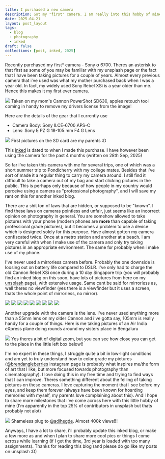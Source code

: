 ```yaml
---
title: I purchased a new camera
description: Got my "first" camera. I am really into this hobby of mine
date: 2025-04-21
layout: post_layout
tags:
  - blog
  - photography
  - inked
draft: false
collections: [post, inked, 2025]
---
```


Recently purchased my first* camera - Sony &alpha; 6700. Theres an asterisk to that first as some of you may be familiar with my unsplash page or the fact that I have been taking pictures for a couple of years. Almost every previous camera that i've used was what my mother purchased back when I was a year old. In fact, my widely used Sony Rebel XSi is a year older than me. Hence this makes it my first ever camera. 

![](https://images.adihegde.com/posts/sonya6700.JPG)
Taken on my mom's Cannon PowerShot SD630, apples retouch tool coming in handy to remove my drivers license from the image!

<!-- <div class="cite-block">
<p>Taken on my mom's Cannon PowerShot SD630, apples retouch tool coming in handy to remove my drivers license from the image</p>
</div> -->

Here are the details of the gear that I currently use
- Camera Body: Sony ILCE-6700 APS-C
- Lens: Sony E PZ G 18-105 mm F4 G Lens

![](https://images.adihegde.com/posts/firstpic.JPG)
First pictures on the SD card are my parents :D

<div class="cite-block">
<p>This <a href="/collections/inked.html">inked</a> is dated to when I made this purchase. I have however been using the camera for the past 4 months (written on 28th Sep, 2025)</p>
</div>

So far i've taken this camera with me for several trips, one of which was a short summer trip to Pondicherry with my college mates. Besides that i've sort of made it a regular thing to carry my camera around. I still find it difficult to take a camera out of my bag and start clicking pictures in the public. This is perhaps only because of how people in my country would perceive using a camera as "professional photography", and I will save my rant on this for another inked blog.

<div class="cite-block">
<p>There are a shit ton of laws that are hidden, or supposed to be "known". I find these laws on cameras pointless and unfair, just seems like an incorrect opinion on photography in general. You are somehow allowed to take pictures with your phone (modern phones are <b>more</b> than capable of taking professional grade pictures), but it becomes a problem to use a device which is designed solely for this purpose. Have almost gotten my camera confiscated twice. Once at a metro station and another at a beach. I am very careful with when I make use of the camera and only try taking pictures in an appropriate environment. The same for probably when i make use of my phone.</p>
</div>

I've never used a mirrorless camera before. Probably the one downside is loosing out on battery life compared to DSLR. I've only had to charge the old Cannon Rebel XSi once during a 10 day Singapore trip (you will probably find an inked blog on this soon, have lots of pictures from here on my [unsplash](https://unsplash.com/collections/LLxalVci9vk/sin-24-25) page), with extensive usage. Same cant be said for mirrorless as, well theres no viewfinder (yes there is a viewfinder but it uses a screen, thats the whole point of mirrorless, no mirror). 


<div class="image-grid" id="images">
    <img loading="lazy" src="https://images.adihegde.com/camera/a6700/doggo1.JPG" />
    <!-- <figcaption>
        really cute doggo picture
    </figcaption> -->
    <img loading="lazy" src="https://images.adihegde.com/camera/a6700/cloud1.JPG" />
    <!-- <figcaption>
        cloud1.JPG
    </figcaption> -->
    <img loading="lazy" src="https://images.adihegde.com/camera/a6700/learning-colorgrading.JPG" />
    <img loading="lazy" src="https://images.adihegde.com/camera/a6700/pondi2.JPG" />
    <img loading="lazy" src="https://images.adihegde.com/camera/a6700/pondi3.JPG" />
    <img loading="lazy" src="https://images.adihegde.com/camera/a6700/milano-menu.JPG" />
    <img loading="lazy" src="https://images.adihegde.com/camera/a6700/cloud2.JPG" />
    <!-- <figcaption>
        cloud2.JPG
    </figcaption> -->
    <img loading="lazy" src="https://images.adihegde.com/camera/a6700/porche.JPG" />
    <img loading="lazy" src="https://images.adihegde.com/camera/a6700/pondi1.JPG" />
    <!-- <figcaption>
        A picture of the east cost from pondicherry
    </figcaption> -->
</div>

Another upgrade with the camera is the lens. I've never used anything more than a 55mm lens on my older Cannon and i've gotta say, 105mm is really handy for a couple of things. Here is me taking pictures of an Air India eXpress plane doing rounds around my sisters place in Bengaluru

![](https://images.adihegde.com/posts/plane-zoom.JPG)
Yes theres a bit of digital zoom, but you can see how close you can get to the place in the little left box below!!

I'm no expert in these things, I struggle quite a bit in low-light conditions and am yet to truly understand how to color grade my pictures ([@brendangleberries](https://www.instagram.com/brendangleberries) instagram page is probably what inspires me/the form of art that I like, but more focused towards photography than cinematography). I love doing this in my free time and trying to find ways that I can improve. Theres something different about the felling of taking pictures on these cameras. I love capturing the moment that I see before my eyes, and keep them forever (always have been known for hoarding memories with myself, my parents love complaining about this). And I hope to share more milestones that i've come across here with this little hobby of mine (I'm apparently in the top 25% of contributors in unsplash but thats probably not alot)

![](https://images.adihegde.com/posts/almost4L.JPG)
Shameless plug to [@adihegde](https://unsplash.com/@adihegde). Almost 400k views!!!

Anyways, I have a lot to share, i'll probably update this inked blog, or make a few more as and when I plan to share more cool pics or things I come across while learning (if I get the time, 3rd year is loaded with too many assignments). Thanks for reading this blog (and please do go like my posts on unsplash :D)

